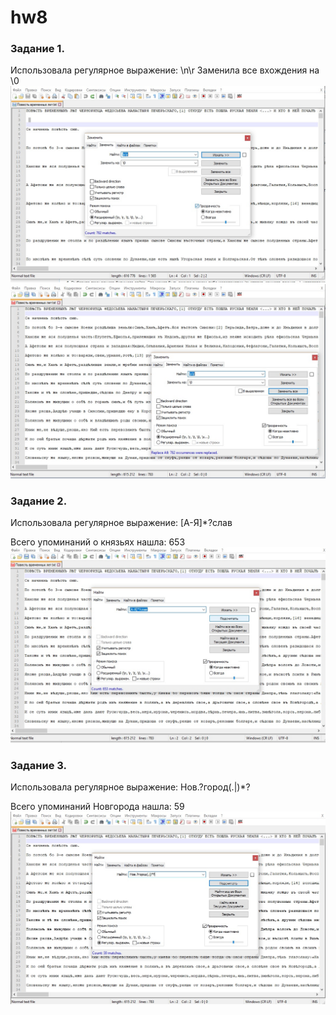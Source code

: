 # hw8
### Задание 1.
Использовала регулярное выражение: \n\r 
Заменила все вхождения на \0
![](https://github.com/ftea/hw8/blob/master/1.1.jpg)
![](https://github.com/ftea/hw8/blob/master/1.2.jpg)

### Задание 2.
Использовала регулярное выражение: [А-Я]*?слав

Всего упоминаний о князьях нашла: 653
![](https://github.com/ftea/hw8/blob/master/2.jpg)

### Задание 3.
Использовала регулярное выражение: Нов.?город(.|)*?

Всего упоминаний Новгорода нашла: 59
![](https://github.com/ftea/hw8/blob/master/3.jpg)
